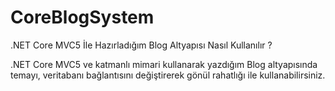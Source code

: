 # CoreBlogSystem
.NET Core MVC5 İle Hazırladığım Blog Altyapısı
Nasıl Kullanılır ? 

.NET Core MVC5 ve katmanlı mimari kullanarak yazdığım Blog altyapısında temayı, veritabanı bağlantısını değiştirerek gönül rahatlığı ile kullanabilirsiniz.
